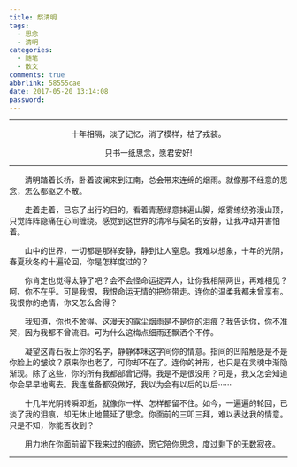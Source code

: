 ```yaml
---
title: 祭清明
tags:
  - 思念
  - 清明
categories:
  - 随笔
  - 散文
comments: true
abbrlink: 58555cae
date: 2017-05-20 13:14:08
password:
---
```


---
<p style="text-align:center">十年相隔，淡了记忆，消了模样，枯了戎装。</p>

<p style="text-align:center">只书一纸思念，愿君安好!</p>

---

<p style="text-indent:2em">清明踏着长桥，卧着波澜来到江南，总会带来连绵的烟雨。就像那不经意的思念，怎么都驱之不散。</p>

<p style="text-indent:2em">走着走着，已忘了出行的目的。看着青葱绿意抹遍山脚，烟雾缭绕弥漫山顶，只觉阵阵隐痛在心间缠绕。感觉到这世界的清冷与莫名的安静，让我冲动并害怕着。</p>

<p style="text-indent:2em">山中的世界，一切都是那样安静，静到让人窒息。我难以想象，十年的光阴，春夏秋冬的十遍轮回，你是怎样度过的？</p>

<p style="text-indent:2em">你肯定也觉得太静了吧？会不会怪命运捉弄人，让你我相隔两世，再难相见？呵、你不在乎。可是我恨，我恨命运无情的把你带走。连你的温柔我都未曾享有。我恨你的绝情，你又怎么舍得？</p>

<p style="text-indent:2em">我知道，你也不舍得。这漫天的露尘烟雨是不是你的泪痕？我告诉你，你不准哭，因为我都不曾流泪。可为什么这梅点细雨还飘洒个不停。</p>

<p style="text-indent:2em">凝望这青石板上你的名字，静静体味这字间你的情意。指间的凹陷触感是不是你脸上的皱纹？原来你也老了，可你却不在了。连你的神形，也只是在灵魂中渐隐渐现。除了这些，你的所有我都部曾记得。我是不是很没用？可是，我又怎会知道你会早早地离去。我连准备都没做好，我以为会有以后的以后······</p>

<p style="text-indent:2em">十几年光阴转瞬即逝，就像你一样、怎样都留不住。如今，一遍遍的轮回，已淡了我的泪痕，却无休止地蔓延了思念。你面前的三叩三拜，难以表达我的情意。只是不知，你能否收到？</p>

<p style="text-indent:2em">用力地在你面前留下我来过的痕迹，愿它陪你思念，度过剩下的无数寂夜。</p>

---
